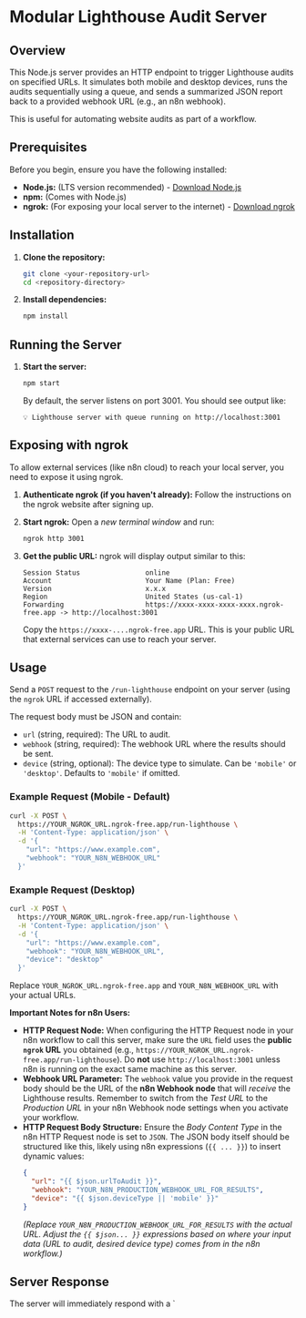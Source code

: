 # Modular Lighthouse Audit Server

## Overview

This Node.js server provides an HTTP endpoint to trigger Lighthouse audits on specified URLs. It simulates both mobile and desktop devices, runs the audits sequentially using a queue, and sends a summarized JSON report back to a provided webhook URL (e.g., an n8n webhook).

This is useful for automating website audits as part of a workflow.

## Prerequisites

Before you begin, ensure you have the following installed:

*   **Node.js:** (LTS version recommended) - [Download Node.js](https://nodejs.org/)
*   **npm:** (Comes with Node.js)
*   **ngrok:** (For exposing your local server to the internet) - [Download ngrok](https://ngrok.com/download)

## Installation

1.  **Clone the repository:**
    ```bash
    git clone <your-repository-url>
    cd <repository-directory>
    ```

2.  **Install dependencies:**
    ```bash
    npm install
    ```

## Running the Server

1.  **Start the server:**
    ```bash
    npm start
    ```
    By default, the server listens on port 3001. You should see output like:
    ```
    💡 Lighthouse server with queue running on http://localhost:3001
    ```

## Exposing with ngrok

To allow external services (like n8n cloud) to reach your local server, you need to expose it using ngrok.

1.  **Authenticate ngrok (if you haven't already):** Follow the instructions on the ngrok website after signing up.

2.  **Start ngrok:** Open a *new terminal window* and run:
    ```bash
    ngrok http 3001
    ```

3.  **Get the public URL:** ngrok will display output similar to this:
    ```
    Session Status                online
    Account                       Your Name (Plan: Free)
    Version                       x.x.x
    Region                        United States (us-cal-1)
    Forwarding                    https://xxxx-xxxx-xxxx-xxxx.ngrok-free.app -> http://localhost:3001
    ```
    Copy the `https://xxxx-....ngrok-free.app` URL. This is your public URL that external services can use to reach your server.

## Usage

Send a `POST` request to the `/run-lighthouse` endpoint on your server (using the `ngrok` URL if accessed externally).

The request body must be JSON and contain:

*   `url` (string, required): The URL to audit.
*   `webhook` (string, required): The webhook URL where the results should be sent.
*   `device` (string, optional): The device type to simulate. Can be `'mobile'` or `'desktop'`. Defaults to `'mobile'` if omitted.

### Example Request (Mobile - Default)

```bash
curl -X POST \
  https://YOUR_NGROK_URL.ngrok-free.app/run-lighthouse \
  -H 'Content-Type: application/json' \
  -d '{
    "url": "https://www.example.com",
    "webhook": "YOUR_N8N_WEBHOOK_URL"
  }'
```

### Example Request (Desktop)

```bash
curl -X POST \
  https://YOUR_NGROK_URL.ngrok-free.app/run-lighthouse \
  -H 'Content-Type: application/json' \
  -d '{
    "url": "https://www.example.com",
    "webhook": "YOUR_N8N_WEBHOOK_URL",
    "device": "desktop"
  }'
```

Replace `YOUR_NGROK_URL.ngrok-free.app` and `YOUR_N8N_WEBHOOK_URL` with your actual URLs.

**Important Notes for n8n Users:**

*   **HTTP Request Node:** When configuring the HTTP Request node in your n8n workflow to call this server, make sure the `URL` field uses the **public `ngrok` URL** you obtained (e.g., `https://YOUR_NGROK_URL.ngrok-free.app/run-lighthouse`). Do **not** use `http://localhost:3001` unless n8n is running on the exact same machine as this server.
*   **Webhook URL Parameter:** The `webhook` value you provide in the request body should be the URL of the **n8n Webhook node** that will *receive* the Lighthouse results. Remember to switch from the *Test URL* to the *Production URL* in your n8n Webhook node settings when you activate your workflow.
*   **HTTP Request Body Structure:** Ensure the *Body Content Type* in the n8n HTTP Request node is set to `JSON`. The JSON body itself should be structured like this, likely using n8n expressions (`{{ ... }}`) to insert dynamic values:
    ```json
    {
      "url": "{{ $json.urlToAudit }}",
      "webhook": "YOUR_N8N_PRODUCTION_WEBHOOK_URL_FOR_RESULTS",
      "device": "{{ $json.deviceType || 'mobile' }}" 
    }
    ```
    *(Replace `YOUR_N8N_PRODUCTION_WEBHOOK_URL_FOR_RESULTS` with the actual URL. Adjust the `{{ $json... }}` expressions based on where your input data (URL to audit, desired device type) comes from in the n8n workflow.)*

## Server Response

The server will immediately respond with a `